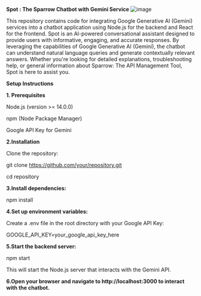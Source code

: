 **Spot : The Sparrow Chatbot with Gemini Service**
![image](https://github.com/user-attachments/assets/3b02958f-fcf1-4002-b18f-4c5de6134f5c)


This repository contains code for integrating Google Generative AI (Gemini) services into a chatbot application using Node.js for the backend and React for the frontend.
Spot is an AI-powered conversational assistant designed to provide users with informative, engaging, and accurate responses. By leveraging the capabilities of Google Generative AI (Gemini), the chatbot can understand natural language queries and generate contextually relevant answers. Whether you're looking for detailed explanations, troubleshooting help, or general information about Sparrow: The API Management Tool, Spot is here to assist you.

**Setup Instructions**

**1. Prerequisites**

Node.js (version >= 14.0.0)

npm (Node Package Manager)

Google API Key for Gemini

**2.Installation**

Clone the repository:

git clone https://github.com/your/repository.git

cd repository

**3.Install dependencies:**

npm install

**4.Set up environment variables:**

Create a .env file in the root directory with your Google API Key:

GOOGLE_API_KEY=your_google_api_key_here

**5.Start the backend server:**

npm start

This will start the Node.js server that interacts with the Gemini API.

**6.Open your browser and navigate to http://localhost:3000 to interact with the chatbot.**
